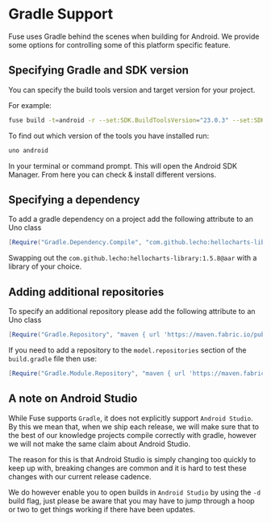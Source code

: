# Gradle Support

Fuse uses Gradle behind the scenes when building for Android. We provide some options for controlling some of this platform specific feature.

## Specifying Gradle and SDK version

You can specify the build tools version and target version for your project.

For example:

```sh
fuse build -t=android -r --set:SDK.BuildToolsVersion="23.0.3" --set:SDK.CompileVersion="23" --set:SDK.TargetVersion="23"`
```

To find out which version of the tools you have installed run:

```sh
uno android
```

In your terminal or command prompt. This will open the Android SDK Manager. From here you can check & install different versions.

## Specifying a dependency

To add a gradle dependency on a project add the following attribute to an Uno class

```csharp
[Require("Gradle.Dependency.Compile", "com.github.lecho:hellocharts-library:1.5.8@aar")]
```

Swapping out the `com.github.lecho:hellocharts-library:1.5.8@aar` with a library of your choice.

## Adding additional repositories

To specify an additional repository please add the following attribute to an Uno class

```csharp
[Require("Gradle.Repository", "maven { url 'https://maven.fabric.io/public' }")]
```

If you need to add a repository to the `model.repositories` section of the `build.gradle` file then use:

```csharp
[Require("Gradle.Module.Repository", "maven { url 'https://maven.fabric.io/public' }")]
```

## A note on Android Studio

While Fuse supports `Gradle`, it does not explicitly support `Android Studio`. By this we mean that, when we ship each release, we will make sure that to the best of our knowledge projects compile correctly with gradle, however we will not make the same claim about Android Studio.

The reason for this is that Android Studio is simply changing too quickly to keep up with, breaking changes are common and it is hard to test these changes with our current release cadence.

We do however enable you to open builds in `Android Studio` by using the `-d` build flag, just please be aware that you may have to jump through a hoop or two to get things working if there have been updates.
